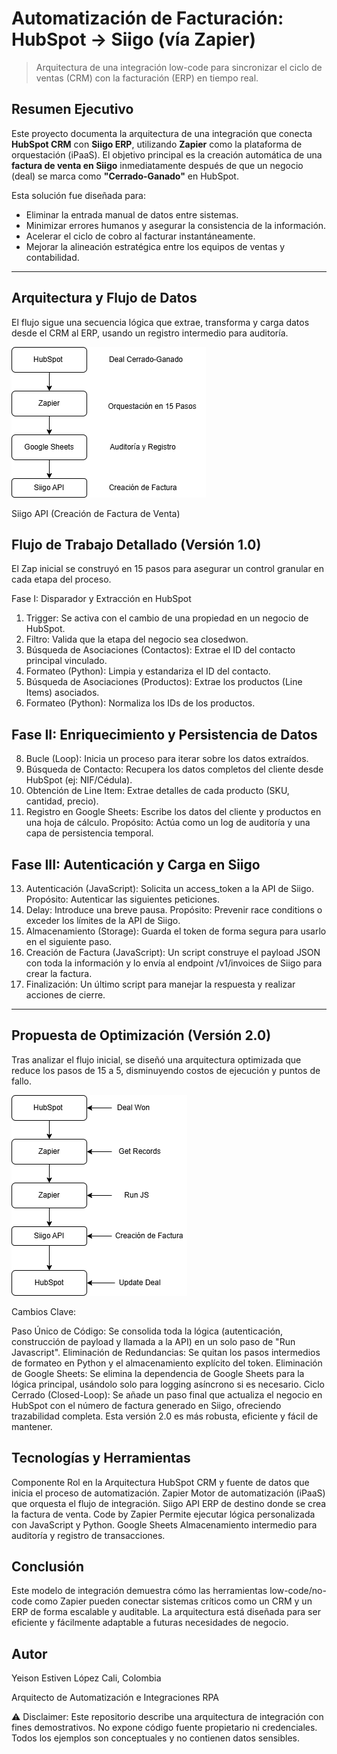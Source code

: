 #  Automatización de Facturación: HubSpot → Siigo (vía Zapier)

> Arquitectura de una integración low-code para sincronizar el ciclo de ventas (CRM) con la facturación (ERP) en tiempo real.

## Resumen Ejecutivo

Este proyecto documenta la arquitectura de una integración que conecta **HubSpot CRM** con **Siigo ERP**, utilizando **Zapier** como la plataforma de orquestación (iPaaS). El objetivo principal es la creación automática de una **factura de venta en Siigo** inmediatamente después de que un negocio (deal) se marca como **"Cerrado-Ganado"** en HubSpot.

Esta solución fue diseñada para:
* Eliminar la entrada manual de datos entre sistemas.
* Minimizar errores humanos y asegurar la consistencia de la información.
* Acelerar el ciclo de cobro al facturar instantáneamente.
* Mejorar la alineación estratégica entre los equipos de ventas y contabilidad.

---
## Arquitectura y Flujo de Datos

El flujo sigue una secuencia lógica que extrae, transforma y carga datos desde el CRM al ERP, usando un registro intermedio para auditoría.

![Automatización de Facturación: Módget - Sligo](HubSpot_Siigo_Invoice_Integration_Architecture_v1.png)

Siigo API (Creación de Factura de Venta)


## Flujo de Trabajo Detallado (Versión 1.0)

El Zap inicial se construyó en 15 pasos para asegurar un control granular en cada etapa del proceso.

Fase I: Disparador y Extracción en HubSpot
1. Trigger: Se activa con el cambio de una propiedad en un negocio de HubSpot.
2. Filtro: Valida que la etapa del negocio sea closedwon.
3. Búsqueda de Asociaciones (Contactos): Extrae el ID del contacto principal vinculado.
4. Formateo (Python): Limpia y estandariza el ID del contacto. 
5. Búsqueda de Asociaciones (Productos): Extrae los productos (Line Items) asociados. 
6. Formateo (Python): Normaliza los IDs de los productos.
   
## Fase II: Enriquecimiento y Persistencia de Datos

8. Bucle (Loop): Inicia un proceso para iterar sobre los datos extraídos. 
9. Búsqueda de Contacto: Recupera los datos completos del cliente desde HubSpot (ej: NIF/Cédula). 
10. Obtención de Line Item: Extrae detalles de cada producto (SKU, cantidad, precio). 
11. Registro en Google Sheets: Escribe los datos del cliente y productos en una hoja de cálculo. Propósito: Actúa como un log de auditoría y una capa de persistencia temporal.
    
## Fase III: Autenticación y Carga en Siigo

13. Autenticación (JavaScript): Solicita un access_token a la API de Siigo. Propósito: Autenticar las siguientes peticiones. 
14. Delay: Introduce una breve pausa. Propósito: Prevenir race conditions o exceder los límites de la API de Siigo. 
15. Almacenamiento (Storage): Guarda el token de forma segura para usarlo en el siguiente paso. 
16. Creación de Factura (JavaScript): Un script construye el payload JSON con toda la información y lo envía al endpoint /v1/invoices de Siigo para crear la factura. 
17. Finalización: Un último script para manejar la respuesta y realizar acciones de cierre.
    
---

## Propuesta de Optimización (Versión 2.0)
Tras analizar el flujo inicial, se diseñó una arquitectura optimizada que reduce los pasos de 15 a 5, disminuyendo costos de ejecución y puntos de fallo.

![Automatización de Facturación: Módget - Sligo](HubSpot_Siigo_Invoice_Integration_Architecture_v2.png)


Cambios Clave:

Paso Único de Código: Se consolida toda la lógica (autenticación, construcción de payload y llamada a la API) en un solo paso de "Run Javascript".
Eliminación de Redundancias: Se quitan los pasos intermedios de formateo en Python y el almacenamiento explícito del token.
Eliminación de Google Sheets: Se elimina la dependencia de Google Sheets para la lógica principal, usándolo solo para logging asíncrono si es necesario.
Ciclo Cerrado (Closed-Loop): Se añade un paso final que actualiza el negocio en HubSpot con el número de factura generado en Siigo, ofreciendo trazabilidad completa.
Esta versión 2.0 es más robusta, eficiente y fácil de mantener.

## Tecnologías y Herramientas

Componente	Rol en la Arquitectura
HubSpot	CRM y fuente de datos que inicia el proceso de automatización.
Zapier	Motor de automatización (iPaaS) que orquesta el flujo de integración.
Siigo API	ERP de destino donde se crea la factura de venta.
Code by Zapier	Permite ejecutar lógica personalizada con JavaScript y Python.
Google Sheets	Almacenamiento intermedio para auditoría y registro de transacciones.

## Conclusión

Este modelo de integración demuestra cómo las herramientas low-code/no-code como Zapier pueden conectar sistemas críticos como un CRM y un ERP de forma escalable y auditable. La arquitectura está diseñada para ser eficiente y fácilmente adaptable a futuras necesidades de negocio.

## Autor

Yeison Estiven López
Cali, Colombia

Arquitecto de Automatización e Integraciones RPA

⚠️ Disclaimer: Este repositorio describe una arquitectura de integración con fines demostrativos. No expone código fuente propietario ni credenciales. Todos los ejemplos son conceptuales y no contienen datos sensibles.




